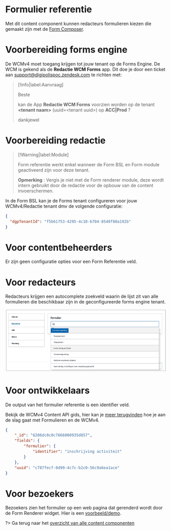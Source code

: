 # Formulier referentie
Met dit content component kunnen redacteurs formulieren kiezen die gemaakt zijn met de [Form Composer](https://formcomposer.antwerpen.be).

# Voorbereiding forms engine
De WCMv4 moet toegang krijgen tot jouw tenant op de Forms Engine. De WCM is gekend als de **Redactie WCM Forms** app. Dit doe je door een ticket aan support@digipolispoc.zendesk.com te richten met:

> [!info|label:Aanvraag]
>
> Beste
>
> kan de App **Redactie WCM Forms** voorzien worden op de tenant **&lt;tenant naam&gt;** (uuid=&lt;tenant uuid&gt;) op **ACC|Prod** ?
>
> dankjewel

# Voorbereiding redactie

> [!Warning|label:Module]
>
> Form referentie werkt enkel wanneer de Form BSL en Form module geactiveerd zijn voor deze tenant.
>
> **Opmerking** : Vergis je niet met de Form renderer module, deze wordt intern gebruikt door de redactie voor de opbouw van de content invoerschermen.

In de Form BSL kan je de Forms tenant configureren voor jouw WCMv4/Redactie tenant dmv de volgende configuratie: 

```json
{
  "dgpTenantId": "f5b61753-4295-4c10-b704-8540f80a192b"
}
```

# Voor contentbeheerders

Er zijn geen configuratie opties voor een Form Referentie veld.

# Voor redacteurs

Redacteurs krijgen een autocomplete zoekveld waarin de lijst zit van alle formulieren die beschikbaar zijn in de geconfigureerde forms engine tenant.

![Formulier referentie config](../assets/formulier-referentie-config.png)

# Voor ontwikkelaars

De output van het formulier referentie is een identifier veld. 

Bekijk de WCMv4 Content API gids, hier kan je [meer terugvinden](https://docs.google.com/document/d/1cMGpDkgqBnVhzlr7nr00YK8xciIESvIX1YmffqT6VzE/edit#heading=h.5tnr7bp3or0v) hoe je aan de slag gaat met Formulieren en de WCMv4.

```json
{
    "_id": "6206dc0c0c7666000935d857",
    "fields": {
        "formulier": {
            "identifier": "inschrijving activiteit"
        }
    },
    "uuid": "c787fecf-0d99-4c7c-b2c0-56c9a6ea1ace"
}
```

# Voor bezoekers
Bezoekers zien het formulier op een web pagina dat gerenderd wordt door de Form Renderer widget. Hier is een [voorbeeld/demo](https://widgets.antwerpen.be/examples/form-renderer).


?> Ga terug naar het [overzicht van alle content componenten](/redactie/content/inrichten-cc-standaard.md)